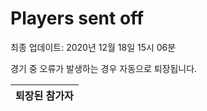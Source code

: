 # Players sent off
최종 업데이트: 2020년 12월 18일 15시 06분


경기 중 오류가 발생하는 경우 자동으로 퇴장됩니다.


| 퇴장된 참가자 |
|:---:|